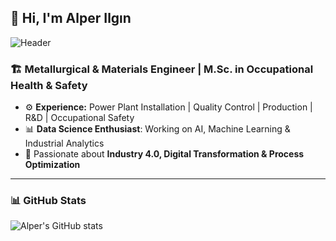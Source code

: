 ## 👋 Hi, I'm Alper Ilgın


![Header](https://capsule-render.vercel.app/api?type=soft&color=gradient&height=150&section=header&text=Alper%20Ilgın&fontSize=30&animation=fadeIn)

### 🏗️ Metallurgical & Materials Engineer | M.Sc. in Occupational Health & Safety  
- ⚙️ **Experience:** Power Plant Installation | Quality Control | Production | R&D | Occupational Safety  
- 📊 **Data Science Enthusiast**: Working on AI, Machine Learning & Industrial Analytics  
- 🚀 Passionate about **Industry 4.0, Digital Transformation & Process Optimization**  

---

### 📊 GitHub Stats
![Alper's GitHub stats](https://github-readme-stats.vercel.app/api?username=your-username&show_icons=true&theme=tokyonight)
